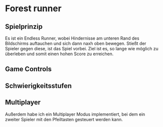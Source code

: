 # Forest runner
## Spielprinzip
Es ist ein Endless Runner, wobei Hindernisse am unteren Rand des Bildschirms auftauchen und sich dann naxh oben bewegen. Stießt der Spieler gegen diese, ist das Spiel vorbei. Ziel ist es, so lange wie möglich zu überleben und somit einen hohen Score zu erreichen.

## Game Controls


## Schwierigkeitsstufen

## Multiplayer
Außerdem habe ich ein Multiplayer Modus implementiert, bei dem ein zweiter Spieler mit den Pfeiltasten gesteuert werden kann. 
